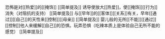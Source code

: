 恐怖是对[[热爱]]的[[掩饰]] [[简单提及]]
诱导使放大[[热爱]]，使[[掩饰]][[行为]]消失（对阻抗的支持） [[简单提及]]
与[[早年]]的[[客体]][[关系]]有关，早年[[通过]][[自己]]的天性来[[控制]][[母亲]] [[简单提及]]
婴儿般的无所[[不能]][[通过]][[控制]]他人来缓解[[自己]]的恐惧。玩弄恐惧（吃辣本质上是体验自己无所不能的感觉） [[简单提及]]
